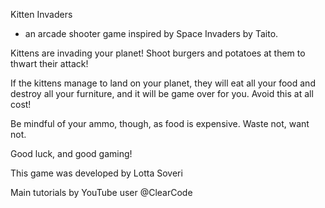 Kitten Invaders
- an arcade shooter game inspired by Space Invaders by Taito.

Kittens are invading your planet! Shoot burgers and potatoes at them to thwart their attack!

If the kittens manage to land on your planet, they will eat all your food and destroy all your furniture, and it will be game over for you.
Avoid this at all cost!

Be mindful of your ammo, though, as food is expensive. Waste not, want not.

Good luck, and good gaming!

This game was developed by Lotta Soveri

Main tutorials by YouTube user @ClearCode